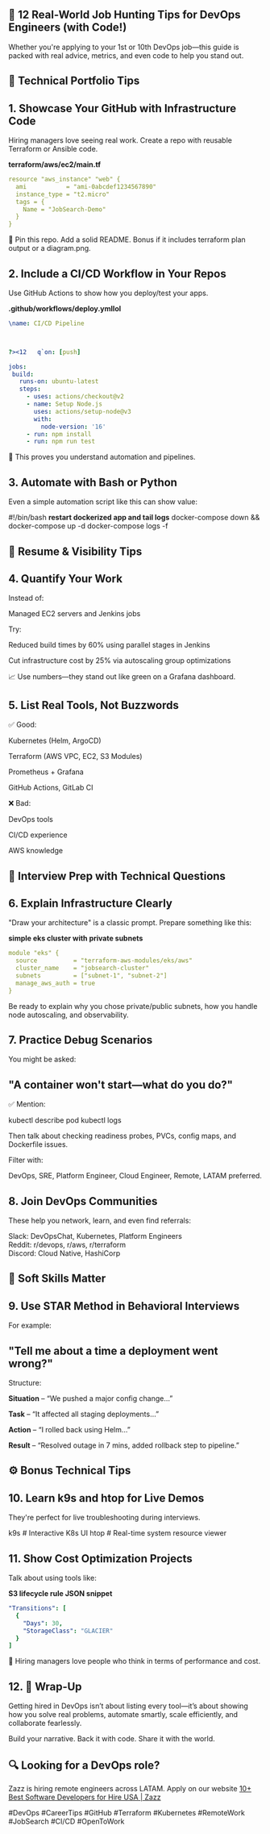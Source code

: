 ## **🚀 12 Real-World Job Hunting Tips for DevOps Engineers (with Code!)**

Whether you're applying to your 1st or 10th DevOps job—this guide is packed with real advice, metrics, and even code to help you stand out. 

 

## **🔧 Technical Portfolio Tips** 

## **1. Showcase Your GitHub with Infrastructure Code** 

Hiring managers love seeing real work. Create a repo with reusable Terraform or Ansible code. 

**terraform/aws/ec2/main.tf** 
```yaml 
resource "aws_instance" "web" { 
  ami           = "ami-0abcdef1234567890" 
  instance_type = "t2.micro" 
  tags = { 
    Name = "JobSearch-Demo" 
  } 
} 
```
  

📌 Pin this repo. Add a solid README. Bonus if it includes terraform plan output or a diagram.png. 

 

## **2. Include a CI/CD Workflow in Your Repos** 

Use GitHub Actions to show how you deploy/test your apps. 

**.github/workflows/deploy.ymllol** 

 ```yaml 
\name: CI/CD Pipeline 
 
 

?><12	q`on: [push] 
 
jobs: 
  build: 
    runs-on: ubuntu-latest 
    steps: 
      - uses: actions/checkout@v2 
      - name: Setup Node.js 
        uses: actions/setup-node@v3 
        with: 
          node-version: '16' 
      - run: npm install 
      - run: npm run test 
  ```

👀 This proves you understand automation and pipelines. 

 

## **3. Automate with Bash or Python** 

Even a simple automation script like this can show value: 

#!/bin/bash 
**restart dockerized app and tail logs** 
docker-compose down && docker-compose up -d 
docker-compose logs -f 
  

 

## **📄 Resume & Visibility Tips** 

## **4. Quantify Your Work** 

Instead of: 

Managed EC2 servers and Jenkins jobs 

Try: 

Reduced build times by 60% using parallel stages in Jenkins 

 Cut infrastructure cost by 25% via autoscaling group optimizations 

📈 Use numbers—they stand out like green on a Grafana dashboard. 

 

## **5. List Real Tools, Not Buzzwords** 

✅ Good: 

Kubernetes (Helm, ArgoCD) 

Terraform (AWS VPC, EC2, S3 Modules) 

Prometheus + Grafana 

GitHub Actions, GitLab CI 

❌ Bad: 

DevOps tools 

CI/CD experience 

AWS knowledge 

 

## **💬 Interview Prep with Technical Questions** 

## **6. Explain Infrastructure Clearly** 

"Draw your architecture" is a classic prompt. Prepare something like this: 

**simple eks cluster with private subnets** 
```yaml 
module "eks" { 
  source          = "terraform-aws-modules/eks/aws" 
  cluster_name    = "jobsearch-cluster" 
  subnets         = ["subnet-1", "subnet-2"] 
  manage_aws_auth = true 
} 
```

Be ready to explain why you chose private/public subnets, how you handle node autoscaling, and observability. 

 

## **7. Practice Debug Scenarios** 

You might be asked: 

## **"A container won't start—what do you do?"** 

✅ Mention: 

kubectl describe pod <pod-name> 
kubectl logs <pod-name> 
  

Then talk about checking readiness probes, PVCs, config maps, and Dockerfile issues. 

 

Filter with: 

 DevOps, SRE, Platform Engineer, Cloud Engineer, Remote, LATAM preferred. 

 

## **8. Join DevOps Communities** 

These help you network, learn, and even find referrals: 

Slack: DevOpsChat, Kubernetes, Platform Engineers   
Reddit: r/devops, r/aws, r/terraform   
Discord: Cloud Native, HashiCorp   
  

 

## **🧠 Soft Skills Matter** 

## **9. Use STAR Method in Behavioral Interviews** 

For example: 

## **"Tell me about a time a deployment went wrong?"** 

Structure: 

**Situation** – “We pushed a major config change…” 

**Task** – “It affected all staging deployments…” 

**Action** – “I rolled back using Helm…” 

**Result** – “Resolved outage in 7 mins, added rollback step to pipeline.” 

 

## **⚙️ Bonus Technical Tips** 

## **10. Learn k9s and htop for Live Demos** 

They're perfect for live troubleshooting during interviews. 

k9s   # Interactive K8s UI 
htop  # Real-time system resource viewer 
  

 

## **11. Show Cost Optimization Projects** 

Talk about using tools like: 

**S3 lifecycle rule JSON snippet**
```yaml  
"Transitions": [ 
  { 
    "Days": 30, 
    "StorageClass": "GLACIER" 
  } 
] 
```

💸 Hiring managers love people who think in terms of performance and cost. 

 

## **12. 🏁 Wrap-Up** 

Getting hired in DevOps isn’t about listing every tool—it’s about showing how you solve real problems, automate smartly, scale efficiently, and collaborate fearlessly. 

Build your narrative. Back it with code. Share it with the world. 

 

## **🔍 Looking for a DevOps role?** 

 Zazz is hiring remote engineers across LATAM. Apply on our website <a target="_blank" href="https://www.zazz.io/talent.html"> 10+ Best Software Developers for Hire USA | Zazz</a>


#DevOps #CareerTips #GitHub #Terraform #Kubernetes #RemoteWork #JobSearch #CI/CD #OpenToWork 

 